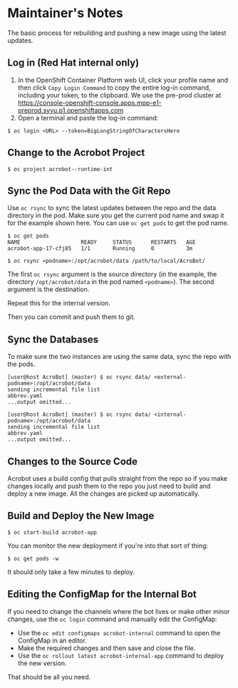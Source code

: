 # Maintainer's Notes

The basic process for rebuilding and pushing a new image using the latest updates.

## Log in (Red Hat internal only)

1. In the OpenShift Container Platform web UI, click your profile name and then click `Copy Login Command` to copy the entire log-in command, including your token, to the clipboard.
We use the pre-prod cluster at https://console-openshift-console.apps.mpp-e1-preprod.syvu.p1.openshiftapps.com
1. Open a terminal and paste the log-in command:

```
$ oc login <URL> --token=BigLongStringOfCharactersHere
```

## Change to the Acrobot Project

```
$ oc project acrobot--runtime-int
```

## Sync the Pod Data with the Git Repo

Use `oc rsync` to sync the latest updates between the repo and the data directory in the pod. Make sure you get the current pod name and swap it for the example shown here. You can use `oc get pods` to get the pod name.

~~~
$ oc get pods
NAME                   READY     STATUS      RESTARTS   AGE
acrobot-app-17-cfj85   1/1       Running     0          3m
~~~


```
$ oc rsync <podname>:/opt/acrobot/data /path/to/local/AcroBot/
```

The first `oc rsync` argument is the source directory (in the example, the directory `/opt/acrobot/data` in the pod named `<podname>`). The second argument is the destination.

Repeat this for the internal version.

Then you can commit and push them to git.

## Sync the Databases

To make sure the two instances are using the same data, sync the repo with the pods.

~~~
[user@host AcroBot] (master) $ oc rsync data/ <external-podname>:/opt/acrobot/data
sending incremental file list
abbrev.yaml
...output omitted...

[user@host AcroBot] (master) $ oc rsync data/ <internal-podname>:/opt/acrobot/data
sending incremental file list
abbrev.yaml
...output omitted...
~~~

## Changes to the Source Code

Acrobot uses a build config that pulls straight from the repo so if you make changes locally and push them to the repo you just need to build and deploy a new image. All the changes are picked up automatically.

## Build and Deploy the New Image

```
$ oc start-build acrobot-app
```

You can monitor the new deployment if you're into that sort of thing:
```
$ oc get pods -w
```
It should only take a few minutes to deploy.

## Editing the ConfigMap for the Internal Bot

If you need to change the channels where the bot lives or make other minor changes, use the `oc login` command and manually edit the ConfigMap:

- Use the `oc edit configmaps acrobot-internal` command to open the ConfigMap in an editor.
- Make the required changes and then save and close the file.
- Use the `oc rollout latest acrobot-internal-app` command to deploy the new version.

That should be all you need.
